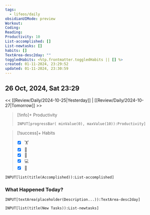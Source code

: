 ```yaml
---
tags:
  - lifeos/daily
obsidianUIMode: preview
Workout: 
Coding: 
Reading: 
Productivity: 10
List-accomplished: []
List-newtasks: []
habits: []
TextArea-desc2day: ""
toggledHabits: <%tp.frontmatter.toggledHabits || [] %>
created: 01-11-2024, 23:29:52
updated: 01-11-2024, 23:30:59
---
```


## 26 Oct, 2024, Sat 23:29

<< [[Review/Daily/2024-10-25|Yesterday]] | [[Review/Daily/2024-10-27|Tomorrow]] >>


> [!info]+ Productivity
> ```meta-bind
> INPUT[progressBar( minValue(0), maxValue(10)):Productivity]
> ```

> [!success]+ Habits
> - [x] 🏋️
> - [x] 🥁
> - [x] 💆
> - [x] 💻
> - [x] 📖


```meta-bind
INPUT[list(title(Accomplished)):List-accomplished]
```


### What Happened Today?
```meta-bind
INPUT[textArea(placeholder(Description...)):TextArea-desc2day]
```


```meta-bind
INPUT[list(title(New Tasks)):List-newtasks]
```


